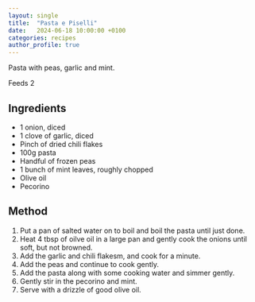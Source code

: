 ```yaml
---
layout: single
title:  "Pasta e Piselli"
date:   2024-06-18 10:00:00 +0100
categories: recipes
author_profile: true
---
```

Pasta with peas, garlic and mint. 

Feeds 2
## Ingredients
* 1 onion, diced
* 1 clove of garlic, diced
* Pinch of dried chili flakes
* 100g pasta
* Handful of frozen peas
* 1 bunch of mint leaves, roughly chopped
* Olive oil
* Pecorino

## Method
1. Put a pan of salted water on to boil and boil the pasta until just done. 
2. Heat 4 tbsp of oilve oil in a large pan and gently cook the onions until soft, but not browned. 
3. Add the garlic and chili flakesm, and cook for a minute.
4. Add the peas and continue to cook gently.
5. Add the pasta along with some cooking water and simmer gently.
6. Gently stir in the pecorino and mint. 
7. Serve with a drizzle of good olive oil. 